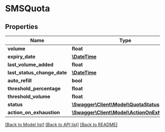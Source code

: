 # SMSQuota

## Properties
Name | Type | Description | Notes
------------ | ------------- | ------------- | -------------
**volume** | **float** |  | 
**expiry_date** | [**\DateTime**](\DateTime.md) |  | 
**last_volume_added** | **float** |  | [optional] 
**last_status_change_date** | [**\DateTime**](\DateTime.md) |  | [optional] 
**auto_refill** | **bool** |  | [optional] 
**threshold_percentage** | **float** |  | 
**threshold_volume** | **float** |  | [optional] 
**status** | [**\Swagger\Client\Model\QuotaStatus**](QuotaStatus.md) |  | 
**action_on_exhaustion** | [**\Swagger\Client\Model\ActionOnExhaustion**](ActionOnExhaustion.md) |  | [optional] 

[[Back to Model list]](../../README.md#documentation-for-models) [[Back to API list]](../../README.md#documentation-for-api-endpoints) [[Back to README]](../../README.md)

